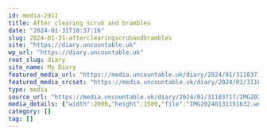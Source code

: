 ```yaml
---
id: media-2911
title: After clearing scrub and brambles
date: "2024-01-31T18:37:16"
slug: 2024-01-31-afterclearingscrubandbrambles
site: "https://diary.uncountable.uk"
wp_url: "https://diary.uncountable.uk"
root_slug: diary
site_name: My Diary
featured_media_url: "https://media.uncountable.uk/diary/2024/01/31183717/IMG20240131151632.webp"
featured_media_srcset: "https://media.uncountable.uk/diary/2024/01/31183717/IMG20240131151632-300x225.webp 300w, https://media.uncountable.uk/diary/2024/01/31183717/IMG20240131151632-1024x768.webp 1024w, https://media.uncountable.uk/diary/2024/01/31183717/IMG20240131151632-150x150.webp 150w, https://media.uncountable.uk/diary/2024/01/31183717/IMG20240131151632-640x480.webp 640w, https://media.uncountable.uk/diary/2024/01/31183717/IMG20240131151632.webp 2000w"
type: media
source_url: "https://media.uncountable.uk/diary/2024/01/31183717/IMG20240131151632.webp"
media_details: {"width":2000,"height":1500,"file":"IMG20240131151632.webp","filesize":203724,"sizes":{"medium":{"file":"IMG20240131151632-300x225.webp","width":300,"height":225,"filesize":21492,"mime_type":"image/webp","source_url":"https://media.uncountable.uk/diary/2024/01/31183717/IMG20240131151632-300x225.webp"},"large":{"file":"IMG20240131151632-1024x768.webp","width":1024,"height":768,"filesize":240678,"mime_type":"image/webp","source_url":"https://media.uncountable.uk/diary/2024/01/31183717/IMG20240131151632-1024x768.webp"},"thumbnail":{"file":"IMG20240131151632-150x150.webp","width":150,"height":150,"filesize":6962,"mime_type":"image/webp","source_url":"https://media.uncountable.uk/diary/2024/01/31183717/IMG20240131151632-150x150.webp"},"mobwidth":{"file":"IMG20240131151632-640x480.webp","width":640,"height":480,"filesize":96288,"mime_type":"image/webp","source_url":"https://media.uncountable.uk/diary/2024/01/31183717/IMG20240131151632-640x480.webp"},"full":{"file":"IMG20240131151632.webp","width":2000,"height":1500,"mime_type":"image/webp","source_url":"https://media.uncountable.uk/diary/2024/01/31183717/IMG20240131151632.webp"}},"image_meta":{"aperture":"0","credit":"","camera":"","caption":"","created_timestamp":"0","copyright":"","focal_length":"0","iso":"0","shutter_speed":"0","title":"","orientation":"0","keywords":[]}}
category: []
tag: []
---
```


